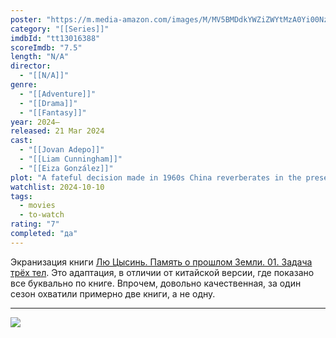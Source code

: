 ```yaml
---
poster: "https://m.media-amazon.com/images/M/MV5BMDdkYWZiZWYtMzA0Yi00NzNlLThkODktY2Q3N2NjN2ExZmMwXkEyXkFqcGc@._V1_SX300.jpg"
category: "[[Series]]"
imdbId: "tt13016388"
scoreImdb: "7.5"
length: "N/A"
director: 
  - "[[N/A]]"
genre: 
  - "[[Adventure]]"
  - "[[Drama]]"
  - "[[Fantasy]]"
year: 2024–
released: 21 Mar 2024
cast: 
  - "[[Jovan Adepo]]"
  - "[[Liam Cunningham]]"
  - "[[Eiza González]]"
plot: "A fateful decision made in 1960s China reverberates in the present, where a group of scientists partner with a detective to confront an existential planetary threat."
watchlist: 2024-10-10
tags: 
  - movies
  - to-watch
rating: "7"
completed: "да"
---
```

Экранизация книги [Лю Цысинь. Память о прошлом Земли. 01. Задача трёх тел](Книги/Художественные/Лю%20Цысинь.%20Память%20о%20прошлом%20Земли.%2001.%20Задача%20трёх%20тел.md). Это адаптация, в отличии от китайской версии, где показано все буквально по книге. Впрочем, довольно качественная, за один сезон охватили примерно две книги, а не одну.

---
![](https://m.media-amazon.com/images/M/MV5BMDdkYWZiZWYtMzA0Yi00NzNlLThkODktY2Q3N2NjN2ExZmMwXkEyXkFqcGc@._V1_SX300.jpg)